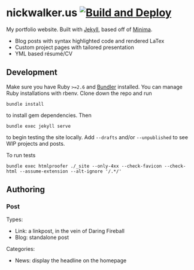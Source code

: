 # nickwalker.us [![Build and Deploy](https://github.com/nickswalker/nickwalker.us/workflows/Build%20and%20Deploy/badge.svg)](https://github.com/nickswalker/nickwalker.us/actions?query=workflow%3A%22Build+and+Deploy%22)

My portfolio website. Built with [Jekyll](https://jekyllrb.com), based off of [Minima](https://github.com/jekyll/minima).

* Blog posts with syntax highlighted code and rendered LaTex
* Custom project pages with tailored presentation
* YML based résumé/CV

## Development

Make sure you have Ruby `>=2.6` and [Bundler](http://bundler.io/) installed. You can manage Ruby installations with rbenv. Clone down the repo and run

    bundle install 

to install gem dependencies. Then

    bundle exec jekyll serve

to begin testing the site locally. Add `--drafts` and/or `--unpublished` to see WIP projects and posts.

To run tests

    bundle exec htmlproofer ./_site --only-4xx --check-favicon --check-html --assume-extension --alt-ignore '/.*/'

## Authoring

### Post

Types:

* Link: a linkpost, in the vein of Daring Fireball
* Blog: standalone post

Categories:

* News: display the headline on the homepage
